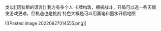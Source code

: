 类似[[因狄斯的谎言]] 我方有多个人
卡牌构筑，横板战斗，开局可以选一些天赋使游戏更难，但机遇也是挑战
特色大概是可以用画笔和墨水开启地图

![[Pasted image 20220927014555.png]]